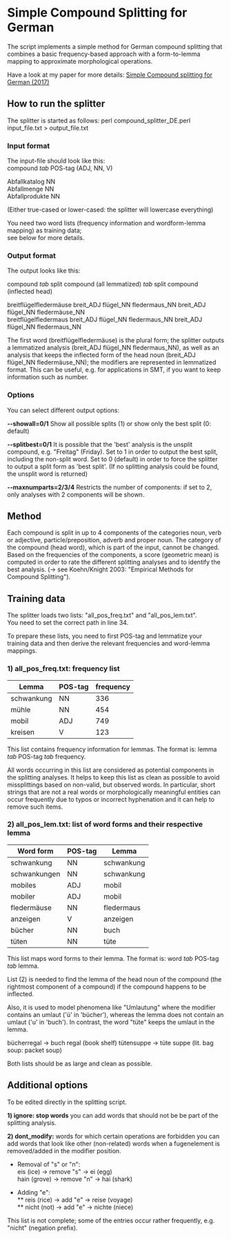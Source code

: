 # Simple Compound Splitting for German

The script implements a simple method for German compound splitting that combines a basic frequency-based approach with a form-to-lemma mapping to approximate morphological operations.

Have a look at my paper for more details:
[Simple Compound splitting for German (2017)](https://www.aclweb.org/anthology/W17-1722/)

## How to run the splitter

The splitter is started as follows:
perl compound_splitter_DE.perl input_file.txt > output_file.txt


### Input format 
The input-file should look like this: \
compound *tab* POS-tag (ADJ, NN, V) 

Abfallkatalog NN  \
Abfallmenge  NN  \
Abfallprodukte NN 

(Either true-cased or lower-cased: the splitter will lowercase everything)

You need two word lists (frequency information and wordform-lemma mapping) as training data; \
see below for more details.


### Output format

The output looks like this:

compound *tab* split compound (all lemmatized) *tab* split compound (inflected head)

breitflügelfledermäuse	breit_ADJ flügel_NN fledermaus_NN	breit_ADJ flügel_NN fledermäuse_NN \
breitflügelfledermaus	breit_ADJ flügel_NN fledermaus_NN	breit_ADJ flügel_NN fledermaus_NN

The first word (breitflügelfledermäuse) is the plural form; the splitter outputs a lemmatized analysis
(breit_ADJ flügel_NN fledermaus_NN), as well as an analysis that keeps the inflected form of the head
noun (breit_ADJ flügel_NN fledermäuse_NN); the modifiers are represented in lemmatized format.
This can be useful, e.g. for applications in SMT, if you want to keep information such as number.


### Options 

You can select different output options:

**--showall=0/1**
Show all possible splits (1) or show only the best split (0: default)

**--splitbest=0/1**
It is possible that the 'best' analysis is the unsplit compound, e.g. "Freitag" (Friday).
Set to 1 in order to output the best split, including the non-split word.
Set to 0 (default) in order to force the splitter to output a split form as 'best split'.
(If no splitting analysis could be found, the unsplit word is returned)

**--maxnumparts=2/3/4**
Restricts the number of components: if set to 2, only analyses with 2 components will be shown.


## Method
Each compound is split in up to 4 components of the categories noun, verb or adjective,
particle/preposition, adverb and proper noun.
The category of the compound (head word), which is part of the input, cannot be changed.
Based on the frequencies of the components, a score (geometric mean) is computed in
order to rate the different splitting analyses and to identify the best analysis.
(-> see Koehn/Knight 2003: "Empirical Methods for Compound Splitting").


## Training data

The splitter loads two lists: "all_pos_freq.txt" and "all_pos_lem.txt". \
You need to set the correct path in line 34.

To prepare these lists, you need to first POS-tag and lemmatize your training data and then derive the relevant frequencies and word-lemma mappings.

### 1) all_pos_freq.txt: frequency list

Lemma | POS-tag | frequency
------|---------|----------
schwankung  |    NN   |   336 
mühle |  NN  |    454  
mobil |  ADJ   |  749 
kreisen	 | V  |	123

This list contains frequency information for lemmas.
The format is: lemma *tab* POS-tag *tab* frequency.

All words occurring in this list are considered as potential components in the splitting analyses.
It helps to keep this list as clean as possible to avoid missplittings based on non-valid,
but observed words.
In particular, short strings that are not a real words or morphologically meaningful entities
can occur frequently due to typos or incorrect hyphenation and it can help to remove such items.

### 2) all_pos_lem.txt: list of word forms and their respective lemma 

Word form | POS-tag | Lemma
----------|---------|------
schwankung   |   NN   |   schwankung
schwankungen |   NN  |    schwankung
mobiles	|	ADJ	| mobil
mobiler	|	ADJ |	mobil
fledermäuse |    NN  |     fledermaus
anzeigen  |    V   |    anzeigen
bücher  |	NN    |  buch
tüten	|	NN	| tüte

This list maps word forms to their lemma.
The format is: word *tab* POS-tag *tab* lemma.

List (2) is needed to find the lemma of the head noun of the compound 
(the rightmost component of a compound) if the compound happens to be inflected.

Also, it is used to model phenomena like "Umlautung" where the modifier contains an umlaut
('ü' in 'bücher'), whereas the lemma does not contain an umlaut ('u' in 'buch').
In contrast, the word "tüte" keeps the umlaut in the lemma.

bücherregal -> buch regal (book shelf)
tütensuppe -> tüte suppe (lit. bag soup: packet soup)

Both lists should be as large and clean as possible.

## Additional options

To be edited directly in the splitting script.

**1) ignore: stop words**
you can add words that should not be be part of the splitting analysis.


**2) dont_modify:** words for which certain operations are forbidden
you can add words that look like other (non-related) words when a fugenelement is removed/added
in the modifier position.

* Removal of "s" or "n": \
    eis (ice) -> remove "s" -> ei (egg) \
    hain (grove) -> remove "n" -> hai (shark) 

* Adding "e": \
  **  reis (rice) -> add "e" -> reise (voyage) \
  **  nicht (not) -> add "e" -> nichte (niece)

This list is not complete; some of the entries occur rather frequently, e.g. "nicht" (negation prefix).

